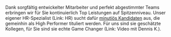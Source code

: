 Dank sorgfältig entwickelter Mitarbeiter und perfekt abgestimmter Teams erbringen wir für Sie kontinuierlich Top Leistungen auf Spitzenniveau. Unser eigener HR-Spezialist (Link: HR) sucht dafür [minutiös Kandidaten](https://it-service-management.co-it.eu/cultural-fit/) aus, die gemeinhin als High Performer tituliert werden. Für uns sind sie geschätzte Kollegen, für Sie sind sie echte Game Changer (Link: Video mit Dennis K.).
